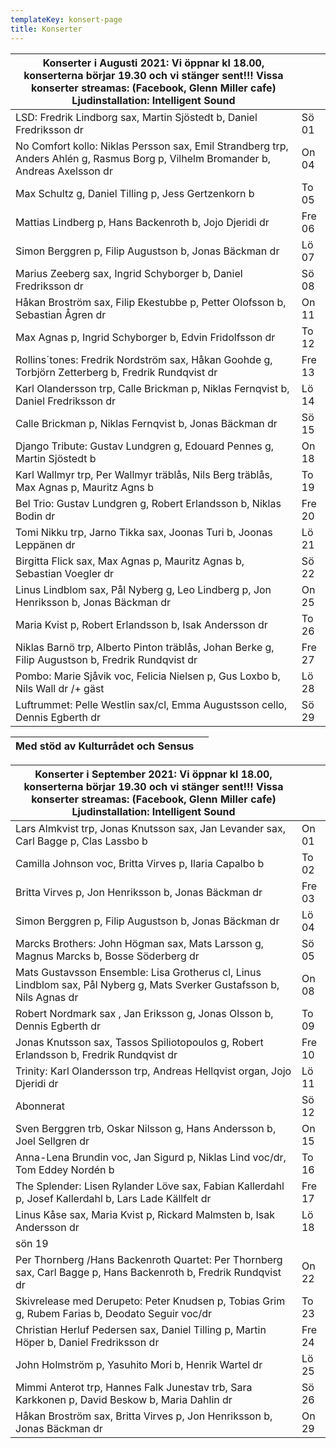 ```yaml
---
templateKey: konsert-page
title: Konserter
---
```

|Konserter i Augusti 2021: Vi öppnar kl 18.00, konserterna börjar 19.30 och vi stänger sent!!!  Vissa konserter streamas: (Facebook, Glenn Miller cafe) Ljudinstallation: Intelligent Sound | |
|------------- |-------------|
|LSD: Fredrik Lindborg sax, Martin Sjöstedt b, Daniel Fredriksson dr|Sö 01|
|No Comfort kollo: Niklas Persson sax, Emil Strandberg trp, Anders Ahlén g, Rasmus Borg p, Vilhelm Bromander b, Andreas Axelsson dr|On 04|
|Max Schultz g, Daniel Tilling p, Jess Gertzenkorn b| To 05|
|Mattias Lindberg p, Hans Backenroth b, Jojo Djeridi dr|Fre 06|
|Simon Berggren p, Filip Augustson b, Jonas Bäckman dr|Lö 07|
|Marius Zeeberg sax, Ingrid Schyborger  b, Daniel Fredriksson dr|Sö 08|
|Håkan Broström sax, Filip Ekestubbe p, Petter Olofsson b, Sebastian Ågren dr|On 11|
|Max Agnas p, Ingrid Schyborger  b, Edvin Fridolfsson dr|To 12|
|Rollins´tones: Fredrik Nordström sax, Håkan Goohde g, Torbjörn Zetterberg b, Fredrik Rundqvist dr|Fre 13|
|Karl Olandersson trp,  Calle Brickman p, Niklas Fernqvist b, Daniel Fredriksson dr|Lö 14|
|Calle Brickman p, Niklas Fernqvist b, Jonas Bäckman dr|Sö 15|
|Django Tribute: Gustav Lundgren g, Edouard Pennes g, Martin Sjöstedt b|On 18|
|Karl Wallmyr trp, Per Wallmyr träblås, Nils Berg träblås, Max Agnas p, Mauritz Agns b|To 19|
|Bel Trio: Gustav Lundgren g, Robert Erlandsson b, Niklas Bodin dr|Fre 20|
|Tomi Nikku trp, Jarno Tikka sax, Joonas Turi b, Joonas Leppänen dr|Lö 21|
|Birgitta Flick sax, Max Agnas p, Mauritz Agnas b, Sebastian Voegler dr|Sö 22|
|Linus Lindblom sax, Pål Nyberg g, Leo Lindberg p, Jon Henriksson b, Jonas Bäckman dr|On 25|
|Maria Kvist p, Robert Erlandsson b, Isak Andersson dr|To 26|
|Niklas Barnö trp, Alberto Pinton träblås, Johan Berke g, Filip Augustson b, Fredrik Rundqvist dr|Fre 27|
|Pombo: Marie Sjåvik voc, Felicia Nielsen p, Gus Loxbo b, Nils Wall dr /+ gäst|Lö 28|
| Luftrummet: Pelle Westlin sax/cl, Emma Augustsson cello, Dennis Egberth dr|Sö 29|

|Med stöd av Kulturrådet och Sensus| | 
|-------------|-----------|

|Konserter i September 2021: Vi öppnar kl 18.00, konserterna börjar 19.30 och vi stänger sent!!!  Vissa konserter streamas: (Facebook, Glenn Miller cafe) Ljudinstallation: Intelligent Sound | |
|------------- |-------------|
|Lars Almkvist trp, Jonas Knutsson sax, Jan Levander sax, Carl Bagge p, Clas Lassbo b|On 01 |
|Camilla Johnson voc, Britta Virves p, Ilaria Capalbo b|To 02|
|Britta Virves p, Jon Henriksson b, Jonas Bäckman dr|Fre 03|
|Simon Berggren p, Filip Augustson b, Jonas Bäckman dr|Lö 04|
|Marcks Brothers: John Högman sax, Mats Larsson g, Magnus Marcks b, Bosse Söderberg dr|Sö 05|
|Mats Gustavsson Ensemble: Lisa Grotherus cl,  Linus Lindblom sax, Pål Nyberg g, Mats Sverker Gustafsson  b, Nils Agnas dr|On 08|
| Robert Nordmark sax , Jan Eriksson g, Jonas Olsson b, Dennis Egberth dr|To 09|
|Jonas Knutsson sax, Tassos Spiliotopoulos g, Robert Erlandsson b, Fredrik Rundqvist dr|Fre 10|
|Trinity: Karl Olandersson trp, Andreas Hellqvist organ, Jojo Djeridi dr|Lö 11|
|Abonnerat|Sö 12|
|Sven Berggren trb, Oskar Nilsson g, Hans Andersson b, Joel Sellgren dr|On 15|
|Anna-Lena Brundin voc, Jan Sigurd p, Niklas Lind voc/dr, Tom Eddey Nordén b|To 16|
|The Splender: Lisen Rylander Löve sax, Fabian Kallerdahl p, Josef Kallerdahl b, Lars Lade Källfelt dr|Fre 17|
|Linus Kåse sax, Maria Kvist p, Rickard Malmsten b, Isak Andersson dr|Lö 18|
|sön 19|
|Per Thornberg /Hans Backenroth Quartet: Per Thornberg sax, Carl Bagge p, Hans Backenroth b, Fredrik Rundqvist dr|On 22|
|Skivrelease med Derupeto: Peter Knudsen p, Tobias Grim g, Rubem Farias b, Deodato Seguir voc/dr|To 23|
|Christian Herluf Pedersen sax, Daniel Tilling p, Martin Höper b,  Daniel Fredriksson dr|Fre 24|
|John Holmström p, Yasuhito Mori b, Henrik Wartel dr|Lö 25|
| Mimmi Anterot trp, Hannes Falk Junestav trb, Sara Karkkonen p, David Beskow b, Maria Dahlin dr|Sö 26|
|Håkan Broström sax, Britta Virves p, Jon Henriksson b, Jonas Bäckman dr|On 29|




   







     














     

  
 
    


   

    










